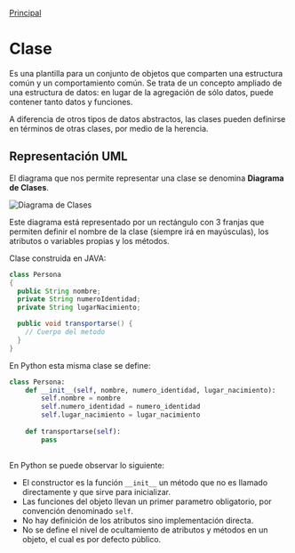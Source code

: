 [Principal](https://github.com/UNAH-SISTEMAS/2018-1PAC-IS410)
# Clase

Es una plantilla para un conjunto de objetos que comparten una estructura común y un comportamiento común. Se trata de un concepto ampliado de una estructura de datos: en lugar de la agregación de sólo datos, puede contener tanto datos y funciones.

A diferencia de otros tipos de datos abstractos, las clases pueden definirse en términos de otras clases, por medio de la herencia.

## Representación UML
El diagrama que nos permite representar una clase se denomina **Diagrama de Clases**.

![Diagrama de Clases](https://github.com/UNAH-SISTEMAS/2018-1PAC-IS410/blob/master/temas/imagenes/diagrama_clase.png)

Este diagrama está representado por un rectángulo con 3 franjas que permiten definir el nombre de la clase (siempre irá en mayúsculas), los atributos o variables propias y los métodos.

Clase construida en JAVA:

```java
class Persona 
{
  public String nombre;
  private String numeroIdentidad;
  private String lugarNacimiento;

  public void transportarse() {
    // Cuerpo del metodo
  }
}
```

En Python esta misma clase se define:

```python
class Persona:
    def __init__(self, nombre, numero_identidad, lugar_nacimiento):
        self.nombre = nombre
        self.numero_identidad = numero_identidad
        self.lugar_nacimiento = lugar_nacimiento
        
    def transportarse(self):
        pass
        
```

En Python se puede observar lo siguiente:

- El constructor es la función `__init__` un método que no es llamado directamente y que sirve para inicializar.
- Las funciones del objeto llevan un primer parametro obligatorio, por convención denominado `self`.
- No hay definición de los atributos sino implementación directa.
- No se define el nivel de ocultamiento de atributos y métodos en un objeto, el cual es por defecto público.
